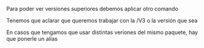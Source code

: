 Para poder ver versiones superiores debemos aplicar otro comando

Tenemos que aclarar que queremos trabajar con la /V3 o la versión que sea

En casos que tengamos que usar distintas veriones del mismo paquete, hay que ponerle un alias
